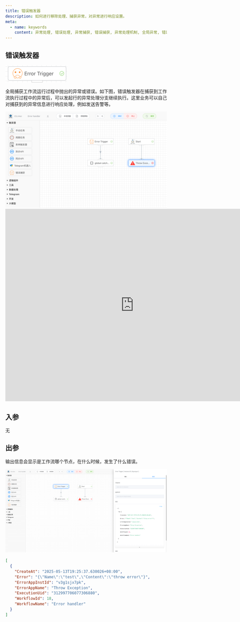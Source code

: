 ```yaml
---
title: 错误触发器
description: 如何进行移除处理、捕获异常，对异常进行响应设置。
meta:
  - name: keywords
    content: 异常处理, 错误处理, 异常捕获, 错误捕获, 异常处理机制, 全局异常, 错误响应, 异常响应, 低代码, AI工作流, 流程引擎
---
```


## 错误触发器

<img src="./img/error_trigger_menu.png" alt="image-20250513192811512" style="zoom:50%;" />

全局捕获工作流运行过程中抛出的异常或错误。如下图，错误触发器在捕获到工作流执行过程中的异常后，可以发起行的异常处理分支继续执行。这里业务可以自己对捕获到的异常信息进行响应处理，例如发送告警等。

<img src="./img/error_trigger_workflow.png" alt="image-20250513192955007" style="zoom:50%;" />

<iframe 
    width="800" 
    height="600" 
    src="https://www.youtube.com/embed/qaK4fCVEfmg"  frameborder="0" 
    allow="accelerometer; autoplay; encrypted-media; gyroscope; picture-in-picture" 
    allowfullscreen>
</iframe>

## 入参

无



## 出参

输出信息会显示是工作流哪个节点，在什么时候，发生了什么错误。

<img src="./img/error_trigger_output.png" alt="image-20250513193241375" style="zoom:50%;" />

```json
[
  {
    "CreateAt": "2025-05-13T19:25:37.630026+08:00",
    "Error": "{\"Name\":\"test\",\"Content\":\"throw error\"}",
    "ErrorAppInstId": "v3g1sjx7pk",
    "ErrorAppName": "Throw Exception",
    "ExecutionUid": "312997706077306880",
    "WorkflowId": 18,
    "WorkflowName": "Error handler"
  }
]
```

